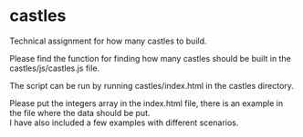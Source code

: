 # castles
Technical assignment for how many castles to build.

Please find the function for finding how many castles should be built in the castles/js/castles.js file.

The script can be run by running castles/index.html in the castles directory.

Please put the integers array in the index.html file, there is an example in the file where the data should be put.  
I have also included a few examples with different scenarios.
